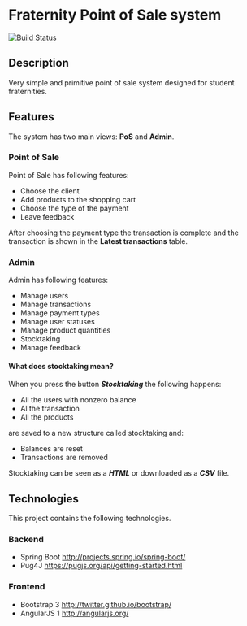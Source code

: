 # Fraternity Point of Sale system
[![Build Status](https://travis-ci.org/v3rm0n/fratpos.svg?branch=master)](https://travis-ci.org/v3rm0n/fratpos)

## Description

Very simple and primitive point of sale system designed for student fraternities.

## Features
The system has two main views: **PoS** and **Admin**.

### Point of Sale
Point of Sale has following features:

* Choose the client
* Add products to the shopping cart
* Choose the type of the payment
* Leave feedback

After choosing the payment type the transaction is complete and the transaction is shown in the **Latest transactions** table.

### Admin
Admin has following features:

* Manage users
* Manage transactions
* Manage payment types
* Manage user statuses
* Manage product quantities
* Stocktaking
* Manage feedback

#### What does stocktaking mean?
When you press the button ***Stocktaking*** the following happens:

* All the users with nonzero balance
* Al the transaction
* All the products

are saved to a new structure called stocktaking and:

* Balances are reset
* Transactions are removed

Stocktaking can be seen as a ***HTML*** or downloaded as a ***CSV*** file.

## Technologies
This project contains the following technologies.

### Backend
* Spring Boot <http://projects.spring.io/spring-boot/>
* Pug4J <https://pugjs.org/api/getting-started.html>

### Frontend
* Bootstrap 3 <http://twitter.github.io/bootstrap/>
* AngularJS 1 <http://angularjs.org/>